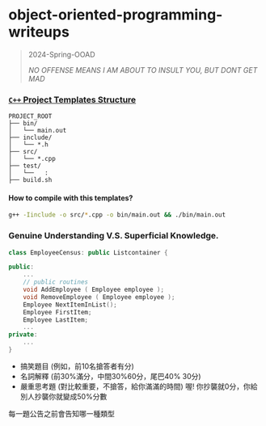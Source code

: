 # object-oriented-programming-writeups

> 2024-Spring-OOAD  
>
> *NO OFFENSE MEANS I AM ABOUT TO INSULT YOU, BUT DONT GET MAD*


### [`C++` Project Templates Structure](./templates/)

```
PROJECT_ROOT
├── bin/
│   └── main.out
├── include/
│   └── *.h
├── src/
│   └── *.cpp
├── test/
│   └──   :
├── build.sh
```

#### How to compile with this templates?
```sh
g++ -Iinclude -o src/*.cpp -o bin/main.out && ./bin/main.out
```

### Genuine Understanding V.S. Superficial Knowledge.

```cpp
class EmployeeCensus: public Listcontainer {

public:
    ...
    // public routines
    void AddEmployee ( Employee employee ); 
    void RemoveEmployee ( Employee employee );
    Employee NextItemInList();
    Employee FirstItem;
    Employee LastItem;
    ...
private:
    ...
}
```

- 搞笑題目 (例如，前10名搶答者有分)
- 名詞解釋 (前30%滿分，中間30%60分，尾巴40% 30分)
- 嚴重思考題 (對比較重要，不搶答，給你滿滿的時間)
喔! 你抄襲就0分，你給別人抄襲你就變成50%分數


每一題公告之前會告知哪一種類型

